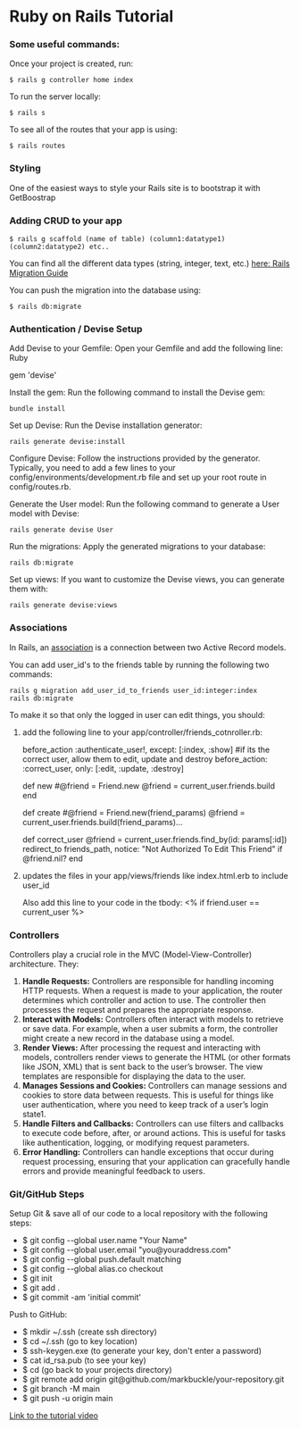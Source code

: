 # Ruby on Rails Tutorial

<h3>Some useful commands:</h3>

Once your project is created, run:

```git
$ rails g controller home index
```

To run the server locally:

```git
$ rails s
```

To see all of the routes that your app is using:

```git
$ rails routes
```

<h3>Styling</h3>

One of the easiest ways to style your Rails site is to bootstrap it with GetBoostrap

<h3>Adding CRUD to your app</h3>

```git
$ rails g scaffold (name of table) (column1:datatype1) (column2:datatype2) etc..
```

You can find all the different data types (string, integer, text, etc.) [here: Rails Migration Guide](https://guides.rubyonrails.org/v3.2/migrations.html)

You can push the migration into the database using:
```git
$ rails db:migrate
```

<h3>Authentication / Devise Setup</h3>

Add Devise to your Gemfile: Open your Gemfile and add the following line:
Ruby

gem 'devise'

Install the gem: Run the following command to install the Devise gem:
```git
bundle install
```

Set up Devise: Run the Devise installation generator:
```git
rails generate devise:install
```

Configure Devise: Follow the instructions provided by the generator. Typically, you need to add a few lines to your config/environments/development.rb file and set up your root route in config/routes.rb.

Generate the User model: Run the following command to generate a User model with Devise:
```git
rails generate devise User
```

Run the migrations: Apply the generated migrations to your database:
```git
rails db:migrate
```

Set up views: If you want to customize the Devise views, you can generate them with:
```git
rails generate devise:views
```

<h3>Associations</h3>

In Rails, an [association](https://guides.rubyonrails.org/v4.0/association_basics.html#:~:text=In%20Rails%2C%20an%20association%20is%20a%20connection%20between,you%20can%20declaratively%20add%20features%20to%20your%20models.) is a connection between two Active Record models.

You can add user_id's to the friends table by running the following two commands:
```git
rails g migration add_user_id_to_friends user_id:integer:index
rails db:migrate
```

To make it so that only the logged in user can edit things, you should:

1) add the following line to your app/controller/friends_cotnroller.rb:
   
   before_action :authenticate_user!, except: [:index, :show]
   #if its the correct user, allow them to edit, update and destroy
   before_action: :correct_user, only: [:edit, :update, :destroy]

   def new
    #@friend = Friend.new
    @friend = current_user.friends.build
   end

   def create
    #@friend = Friend.new(friend_params)
    @friend = current_user.friends.build(friend_params)...
   
   def correct_user 
    @friend = current_user.friends.find_by(id: params[:id])
    redirect_to friends_path, notice: "Not Authorized To Edit This Friend" if @friend.nil?
   end

2) updates the files in your app/views/friends like index.html.erb to include user_id

   Also add this line to your code in the tbody: <% if friend.user == current_user %>

<h3>Controllers</h3>

Controllers play a crucial role in the MVC (Model-View-Controller) architecture. They:
1) **Handle Requests:** Controllers are responsible for handling incoming HTTP requests. When a request is made to your application, the router determines which controller and action to use. The controller then processes the request and prepares the appropriate response.
2) **Interact with Models:** Controllers often interact with models to retrieve or save data. For example, when a user submits a form, the controller might create a new record in the database using a model.
3) **Render Views:** After processing the request and interacting with models, controllers render views to generate the HTML (or other formats like JSON, XML) that is sent back to the user’s browser. The view templates are responsible for displaying the data to the user.
4) **Manages Sessions and Cookies:** Controllers can manage sessions and cookies to store data between requests. This is useful for things like user authentication, where you need to keep track of a user’s login state1.
5) **Handle Filters and Callbacks:** Controllers can use filters and callbacks to execute code before, after, or around actions. This is useful for tasks like authentication, logging, or modifying request parameters.
6) **Error Handling:** Controllers can handle exceptions that occur during request processing, ensuring that your application can gracefully handle errors and provide meaningful feedback to users.

<h3>Git/GitHub Steps</h3>

Setup Git & save all of our code to a local repository with the following steps:
<ul>
<li>$ git config --global user.name "Your Name"</li>
<li>$ git config --global user.email "you@youraddress.com"</li>
<li>$ git config --global push.default matching</li>
<li>$ git config --global alias.co checkout</li>
<li>$ git init</li>
<li>$ git add .</li>
<li>$ git commit -am 'initial commit'</li>
</ul>
Push to GitHub:
<ul>
<li>$ mkdir ~/.ssh (create ssh directory)</li>
<li>$ cd ~/.ssh (go to key location)</li>
<li>$ ssh-keygen.exe (to generate your key, don't enter a password)</li>
<li>$ cat id_rsa.pub (to see your key)</li>
<li>$ cd (go back to your projects directory)</li>
<li>$ git remote add origin git@github.com/markbuckle/your-repository.git</li>
<li>$ git branch -M main</li>
<li>$ git push -u origin main</li>
</ul>

[Link to the tutorial video](https://www.youtube.com/watch?v=fmyvWz5TUWg)


  


